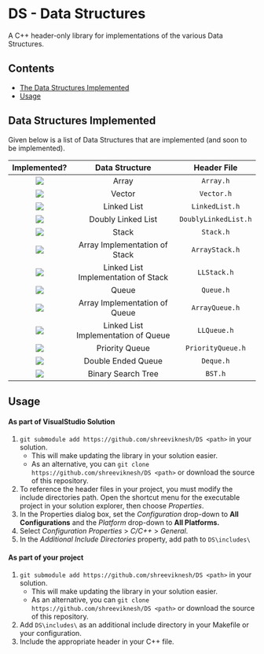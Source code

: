 # DS - Data Structures
A C++ header-only library for implementations of the various Data Structures.

Contents
----
- [The Data Structures Implemented](#data-structures-implemented)
- [Usage](#usage)

Data Structures Implemented
----
Given below is a list of Data Structures that are implemented (and soon to be implemented).

|Implemented?|Data Structure|Header File|
|:-:|:-:|:-:|
|<img src="https://img.shields.io/badge/-Yes-2ECC40">|Array|`Array.h`|
|<img src="https://img.shields.io/badge/-Yes-2ECC40">|Vector|`Vector.h`|
|<img src="https://img.shields.io/badge/-Yes-2ECC40">|Linked List|`LinkedList.h`|
|<img src="https://img.shields.io/badge/-Yes-2ECC40">|Doubly Linked List|`DoublyLinkedList.h`|
|<img src="https://img.shields.io/badge/-Yes-2ECC40">|Stack|`Stack.h`|
|<img src="https://img.shields.io/badge/-Yes-2ECC40">|Array Implementation of Stack|`ArrayStack.h`|
|<img src="https://img.shields.io/badge/-Yes-2ECC40">|Linked List Implementation of Stack|`LLStack.h`|
|<img src="https://img.shields.io/badge/-Yes-2ECC40">|Queue|`Queue.h`|
|<img src="https://img.shields.io/badge/-Yes-2ECC40">|Array Implementation of Queue|`ArrayQueue.h`|
|<img src="https://img.shields.io/badge/-Yes-2ECC40">|Linked List Implementation of Queue|`LLQueue.h`|
|<img src="https://img.shields.io/badge/-Yes-2ECC40">|Priority Queue|`PriorityQueue.h`|
|<img src="https://img.shields.io/badge/-Yes-2ECC40">|Double Ended Queue|`Deque.h`|
|<img src="https://img.shields.io/badge/-No-FF4136">|Binary Search Tree|`BST.h`|

Usage
----
#### As part of VisualStudio Solution
1. `git submodule add https://github.com/shreeviknesh/DS <path>` in your solution.
    - This will make updating the library in your solution easier.
    - As an alternative, you can `git clone https://github.com/shreeviknesh/DS <path>` or download the source of this repository.
3. To reference the header files in your project, you must modify the include directories path. Open the shortcut menu for the executable project in your solution explorer, then choose *Properties*.
4. In the Properties dialog box, set the *Configuration* drop-down to **All Configurations** and the *Platform* drop-down to **All Platforms.**
5. Select *Configuration Properties* > *C/C++* > *General*.
6. In the *Additional Include Directories* property, add path to `DS\includes\`

#### As part of your project

1. `git submodule add https://github.com/shreeviknesh/DS <path>` in your solution.
    - This will make updating the library in your solution easier.
    - As an alternative, you can `git clone https://github.com/shreeviknesh/DS <path>` or download the source of this repository.
2. Add `DS\includes\` as an additional include directory in your Makefile or your configuration.
3. Include the appropriate header in your C++ file.

